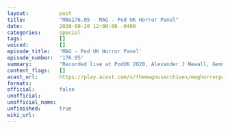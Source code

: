 ```yaml
---
layout:          post
title:           "MAG176.05 - MAG - Pod UK Horror Panel"
date:            2020-08-20 12:00:00 -0400
categories:      special
tags:            []
voiced:          []
episode_title:   'MAG - Pod UK Horror Panel'
episode_number:  '176.05'
summary:         "Recorded live at PodUK 2020, Alexander J Newall, Gemma Amor (No Sleep Podcast, Calling Darkness) and David Ault (No Sleep Podcast, Shadows at the Door) moderated by Alasdair Stuart (Escape Artists Inc., The Magnus Archives) talk about the world of modern audio horror."
content_flags:   []
acast_url:       https://play.acast.com/s/themagnusarchives/maghorrorpanelatpoduk
formats:         
official:        false
unofficial:      
unofficial_name: 
unfinished:      true
wiki_url:        
---
```


